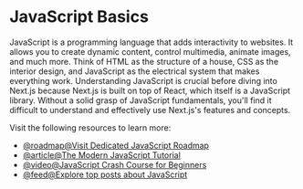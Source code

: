 # JavaScript Basics

JavaScript is a programming language that adds interactivity to websites. It allows you to create dynamic content, control multimedia, animate images, and much more. Think of HTML as the structure of a house, CSS as the interior design, and JavaScript as the electrical system that makes everything work. Understanding JavaScript is crucial before diving into Next.js because Next.js is built on top of React, which itself is a JavaScript library. Without a solid grasp of JavaScript fundamentals, you'll find it difficult to understand and effectively use Next.js's features and concepts.

Visit the following resources to learn more:

- [@roadmap@Visit Dedicated JavaScript Roadmap](https://roadmap.sh/javascript)
- [@article@The Modern JavaScript Tutorial](https://javascript.info/)
- [@video@JavaScript Crash Course for Beginners](https://youtu.be/hdI2bqOjy3c)
- [@feed@Explore top posts about JavaScript](https://app.daily.dev/tags/javascript?ref=roadmapsh)